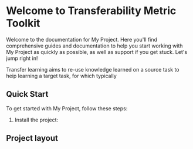 # Welcome to Transferability Metric Toolkit

Welcome to the documentation for My Project. Here you'll find comprehensive guides and documentation to help you start working with My Project as quickly as possible, as well as support if you get stuck. Let's jump right in!

Transfer learning aims to re-use knowledge learned on a source task to heip learning a target task, for which typically

## Quick Start

To get started with My Project, follow these steps:

1. Install the project:

## Project layout

 
